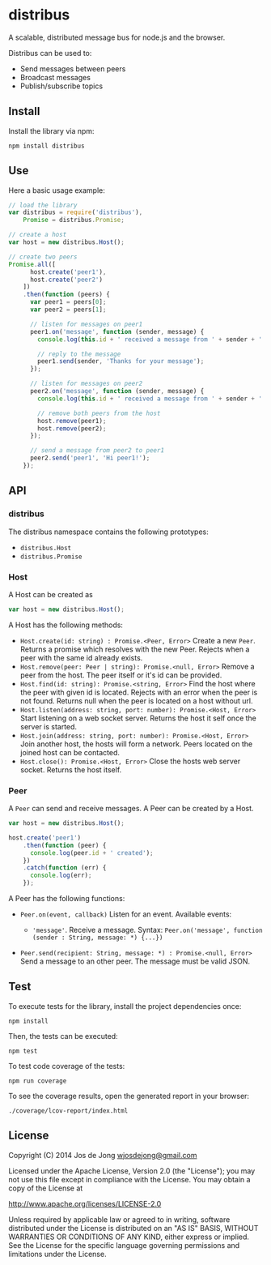 # distribus

A scalable, distributed message bus for node.js and the browser.

Distribus can be used to:

- Send messages between peers
- Broadcast messages
- Publish/subscribe topics



## Install

Install the library via npm:

    npm install distribus
    

## Use

Here a basic usage example:

```js
// load the library
var distribus = require('distribus'),
    Promise = distribus.Promise;

// create a host
var host = new distribus.Host();

// create two peers
Promise.all([
      host.create('peer1'), 
      host.create('peer2')
    ])
    .then(function (peers) {
      var peer1 = peers[0];
      var peer2 = peers[1];

      // listen for messages on peer1
      peer1.on('message', function (sender, message) {
        console.log(this.id + ' received a message from ' + sender + ': ' + message);

        // reply to the message
        peer1.send(sender, 'Thanks for your message');
      });

      // listen for messages on peer2
      peer2.on('message', function (sender, message) {
        console.log(this.id + ' received a message from ' + sender + ': ' + message);

        // remove both peers from the host
        host.remove(peer1);
        host.remove(peer2);
      });

      // send a message from peer2 to peer1
      peer2.send('peer1', 'Hi peer1!');
    });
```

## API

### distribus

The distribus namespace contains the following prototypes:

- `distribus.Host`
- `distribus.Promise`

### Host

A Host can be created as 

```js
var host = new distribus.Host();
```

A Host has the following methods:

- `Host.create(id: string) : Promise.<Peer, Error>`
  Create a new `Peer`. Returns a promise which resolves with the new Peer.
  Rejects when a peer with the same id already exists.
- `Host.remove(peer: Peer | string): Promise.<null, Error>`
  Remove a peer from the host. The peer itself or it's id can be provided.
- `Host.find(id: string): Promise.<string, Error>`
  Find the host where the peer with given id is located. Rejects with an error
  when the peer is not found. Returns null when the peer is located on a host
  without url.
- `Host.listen(address: string, port: number): Promise.<Host, Error>`
  Start listening on a web socket server. Returns the host it self once 
  the server is started.
- `Host.join(address: string, port: number): Promise.<Host, Error>`
  Join another host, the hosts will form a network. Peers located on the 
  joined host can be contacted.
- `Host.close(): Promise.<Host, Error>`
  Close the hosts web server socket. Returns the host itself.


### Peer

A `Peer` can send and receive messages. A Peer can be created by a Host.

```js
var host = new distribus.Host();

host.create('peer1')
    .then(function (peer) {
      console.log(peer.id + ' created');
    })
    .catch(function (err) {
      console.log(err);
    });
```

A Peer has the following functions:

- `Peer.on(event, callback)`
  Listen for an event. Available events: 
  
  - `'message'`. Receive a message. Syntax:
    `Peer.on('message', function (sender : String, message: *) {...})`
  
- `Peer.send(recipient: String, message: *) : Promise.<null, Error>`
  Send a message to an other peer. The message must be valid JSON.


<!-- TODO: create a build script
## Build

First clone the project from github:

    git clone git://github.com/enmasseio/distribus.git
    cd distribus

Install the project dependencies:

    npm install

Then, the project can be build by executing the build script via npm:

    npm run build

This will build the library distribus.js and distribus.min.js from the source
files and put them in the folder dist.
-->


## Test

To execute tests for the library, install the project dependencies once:

    npm install

Then, the tests can be executed:

    npm test

To test code coverage of the tests:

    npm run coverage

To see the coverage results, open the generated report in your browser:

    ./coverage/lcov-report/index.html


## License

Copyright (C) 2014 Jos de Jong <wjosdejong@gmail.com>

Licensed under the Apache License, Version 2.0 (the "License");
you may not use this file except in compliance with the License.
You may obtain a copy of the License at

   http://www.apache.org/licenses/LICENSE-2.0

Unless required by applicable law or agreed to in writing, software
distributed under the License is distributed on an "AS IS" BASIS,
WITHOUT WARRANTIES OR CONDITIONS OF ANY KIND, either express or implied.
See the License for the specific language governing permissions and
limitations under the License.


